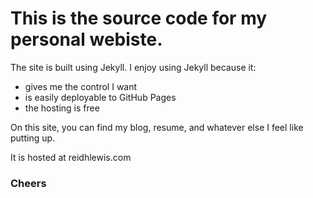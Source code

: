 # This is the source code for my personal webiste. 

The site is built using Jekyll. I enjoy using Jekyll because it: 

* gives me the control I want
* is easily deployable to GitHub Pages
* the hosting is free

On this site, you can find my blog, resume, and whatever else I feel like putting up.

It is hosted at reidhlewis.com

### Cheers
